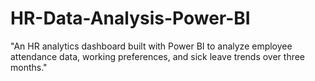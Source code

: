 # HR-Data-Analysis-Power-BI
"An HR analytics dashboard built with Power BI to analyze employee attendance data, working preferences, and sick leave trends over three months."
